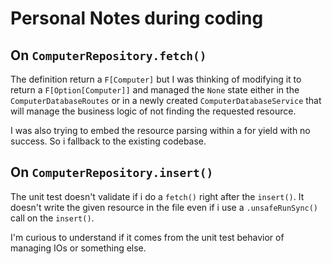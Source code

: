 # Personal Notes during coding

## On `ComputerRepository.fetch()`

The definition return a `F[Computer]` but 
I was thinking of modifying it to return a `F[Option[Computer]]`
and managed the `None` state either in the `ComputerDatabaseRoutes`
or in a newly created `ComputerDatabaseService` that will manage
the business logic of not finding the requested resource.

I was also trying to embed the resource parsing within a for yield with no success.
So i fallback to the existing codebase.

## On `ComputerRepository.insert()`

The unit test doesn't validate if i do a `fetch()` right after the `insert()`.
It doesn't write the given resource in the file even if i use a `.unsafeRunSync()` call on the `insert()`.

I'm curious to understand if it comes from the unit test behavior of managing IOs or something else.
